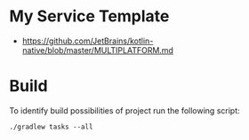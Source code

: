 # My Service Template

- https://github.com/JetBrains/kotlin-native/blob/master/MULTIPLATFORM.md


# Build

To identify build possibilities of project run the following script:

    ./gradlew tasks --all